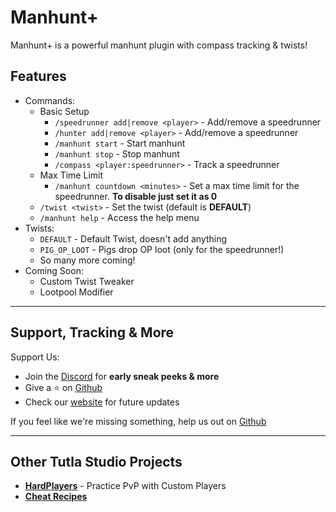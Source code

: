 # Manhunt+

Manhunt+ is a powerful manhunt plugin with compass tracking & twists!

## Features
- Commands:
  - Basic Setup
    - `/speedrunner add|remove <player>` - Add/remove a speedrunner
    - `/hunter add|remove <player>` - Add/remove a speedrunner
    - `/manhunt start` - Start manhunt
    - `/manhunt stop` - Stop manhunt
    - `/compass <player:speedrunner>` - Track a speedrunner
  - Max Time Limit
    - `/manhunt countdown <minutes>` - Set a max time limit for the speedrunner. **To disable just set it as 0**
  - `/twist <twist>` - Set the twist (default is **DEFAULT**)
  - `/manhunt help` - Access the help menu
- Twists:
  - `DEFAULT` - Default Twist, doesn't add anything
  - `PIG_OP_LOOT` - Pigs drop OP loot (only for the speedrunner!)
  - So many more coming!
- Coming Soon:
  - Custom Twist Tweaker
  - Lootpool Modifier
---
## Support, Tracking & More

Support Us:
- Join the [Discord](https://discord.tutla.net) for **early sneak peeks & more**
- Give a ⭐ on [Github](https://github.com/TutlaMC/manhunt-plus)
- Check our [website](https://tutla.net) for future updates

If you feel like we're missing something, help us out on [Github](https://github.com/TutlaMC/manhunt-plus)

---
## Other Tutla Studio Projects

- [**HardPlayers**](https://modrinth.com/mod/hardplayers) - Practice PvP with Custom Players
- [**Cheat Recipes**](https://modrinth.com/datapack/cheat_recipes)
